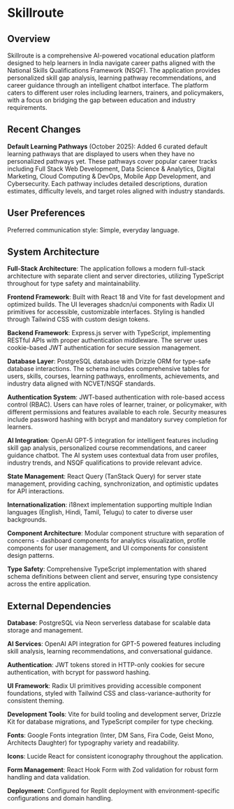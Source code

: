 # Skillroute

## Overview

Skillroute is a comprehensive AI-powered vocational education platform designed to help learners in India navigate career paths aligned with the National Skills Qualifications Framework (NSQF). The application provides personalized skill gap analysis, learning pathway recommendations, and career guidance through an intelligent chatbot interface. The platform caters to different user roles including learners, trainers, and policymakers, with a focus on bridging the gap between education and industry requirements.

## Recent Changes

**Default Learning Pathways** (October 2025): Added 6 curated default learning pathways that are displayed to users when they have no personalized pathways yet. These pathways cover popular career tracks including Full Stack Web Development, Data Science & Analytics, Digital Marketing, Cloud Computing & DevOps, Mobile App Development, and Cybersecurity. Each pathway includes detailed descriptions, duration estimates, difficulty levels, and target roles aligned with industry standards.

## User Preferences

Preferred communication style: Simple, everyday language.

## System Architecture

**Full-Stack Architecture**: The application follows a modern full-stack architecture with separate client and server directories, utilizing TypeScript throughout for type safety and maintainability.

**Frontend Framework**: Built with React 18 and Vite for fast development and optimized builds. The UI leverages shadcn/ui components with Radix UI primitives for accessible, customizable interfaces. Styling is handled through Tailwind CSS with custom design tokens.

**Backend Framework**: Express.js server with TypeScript, implementing RESTful APIs with proper authentication middleware. The server uses cookie-based JWT authentication for secure session management.

**Database Layer**: PostgreSQL database with Drizzle ORM for type-safe database interactions. The schema includes comprehensive tables for users, skills, courses, learning pathways, enrollments, achievements, and industry data aligned with NCVET/NSQF standards.

**Authentication System**: JWT-based authentication with role-based access control (RBAC). Users can have roles of learner, trainer, or policymaker, with different permissions and features available to each role. Security measures include password hashing with bcrypt and mandatory survey completion for learners.

**AI Integration**: OpenAI GPT-5 integration for intelligent features including skill gap analysis, personalized course recommendations, and career guidance chatbot. The AI system uses contextual data from user profiles, industry trends, and NSQF qualifications to provide relevant advice.

**State Management**: React Query (TanStack Query) for server state management, providing caching, synchronization, and optimistic updates for API interactions.

**Internationalization**: i18next implementation supporting multiple Indian languages (English, Hindi, Tamil, Telugu) to cater to diverse user backgrounds.

**Component Architecture**: Modular component structure with separation of concerns - dashboard components for analytics visualization, profile components for user management, and UI components for consistent design patterns.

**Type Safety**: Comprehensive TypeScript implementation with shared schema definitions between client and server, ensuring type consistency across the entire application.

## External Dependencies

**Database**: PostgreSQL via Neon serverless database for scalable data storage and management.

**AI Services**: OpenAI API integration for GPT-5 powered features including skill analysis, learning recommendations, and conversational guidance.

**Authentication**: JWT tokens stored in HTTP-only cookies for secure authentication, with bcrypt for password hashing.

**UI Framework**: Radix UI primitives providing accessible component foundations, styled with Tailwind CSS and class-variance-authority for consistent theming.

**Development Tools**: Vite for build tooling and development server, Drizzle Kit for database migrations, and TypeScript compiler for type checking.

**Fonts**: Google Fonts integration (Inter, DM Sans, Fira Code, Geist Mono, Architects Daughter) for typography variety and readability.

**Icons**: Lucide React for consistent iconography throughout the application.

**Form Management**: React Hook Form with Zod validation for robust form handling and data validation.

**Deployment**: Configured for Replit deployment with environment-specific configurations and domain handling.